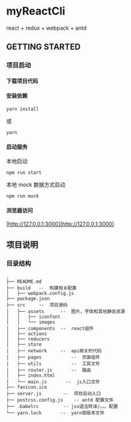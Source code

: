 # myReactCli
react + redux + webpack + antd


## GETTING STARTED

### 项目启动

#### 下载项目代码

#### 安装依赖

```yarn install```

或

```yarn```

#### 启动服务

本地启动

```npm run start```

本地 mock 数据方式启动

```npm run mock```

#### 浏览器访问

[http://127.0.0.1:3000](http://127.0.0.1:3000)


## 项目说明

### 目录结构
```
.
├── README.md
├── build   --  构建相关配置
│   ├── webpack.config.js
├── package.json 
├── src     --  项目源码
│   ├── assets      --  图片，字体和其他静态资源
│   │   ├── iconfont 
│   │   └── images
│   ├── components  --  react组件
│   ├── actions 
│   ├── reducers 
│   ├── store 
│   ├── network     --  api相关的代码
│   ├── pages           --  页面组件
│   ├── utils           --  工具文件
│   ├── router.js       --  路由
│   ├── index.html
│   └── main.js       --  js入口文件
├── favicon.ico       
├── server.js        --  项目启动入口
├── postcss.config.js    -- antd 配置文件
├── .babelrc         -- jsx语法转译/。。。配置
└── yarn.lock       --  yarn锁版本文件

```